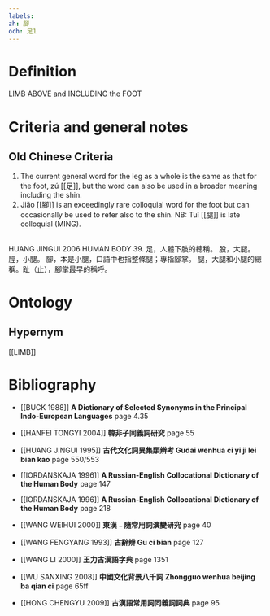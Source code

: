 ```yaml
---
labels: 
zh: 腳
och: 足1
---
```


# Definition
LIMB ABOVE and INCLUDING the FOOT
# Criteria and general notes
## Old Chinese Criteria
1. The current general word for the leg as a whole is the same as that for the foot, zú [[足]], but the word can also be used in a broader meaning including the shin.
2. Jiǎo [[腳]] is an exceedingly rare colloquial word for the foot but can occasionally be used to refer also to the shin.
NB: Tuǐ [[腿]] is late colloquial (MING).
## 
HUANG JINGUI 2006
HUMAN BODY 39.
足，人體下肢的總稱。
股，大腿。
脛，小腿。
腳，本是小腿，口語中也指整條腿；專指腳掌。
腿，大腿和小腿的總稱。趾（止），腳掌最早的稱呼。
# Ontology

## Hypernym
[[LIMB]]
# Bibliography
- [[BUCK 1988]]
**A Dictionary of Selected Synonyms in the Principal Indo-European Languages** page 4.35

- [[HANFEI TONGYI 2004]]
**韓非子同義詞研究** page 55

- [[HUANG JINGUI 1995]]
**古代文化詞異集類辨考 Gudai wenhua ci yi ji lei bian kao** page 550/553

- [[IORDANSKAJA 1996]]
**A Russian-English Collocational Dictionary of the Human Body** page 147

- [[IORDANSKAJA 1996]]
**A Russian-English Collocational Dictionary of the Human Body** page 218

- [[WANG WEIHUI 2000]]
**東漢﹣隨常用詞演變研究** page 40

- [[WANG FENGYANG 1993]]
**古辭辨 Gu ci bian** page 127

- [[WANG LI 2000]]
**王力古漢語字典** page 1351

- [[WU SANXING 2008]]
**中國文化背景八千詞 Zhongguo wenhua beijing ba qian ci** page 65ff

- [[HONG CHENGYU 2009]]
**古漢語常用詞同義詞詞典** page 95
